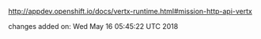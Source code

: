 http://appdev.openshift.io/docs/vertx-runtime.html#mission-http-api-vertx

 
 changes added on: Wed May 16 05:45:22 UTC 2018
